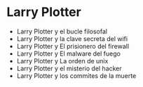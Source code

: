 # Larry Plotter

* Larry Plotter y el bucle filosofal
* Larry Plotter y la clave secreta del wifi
* Larry Plotter y El prisionero del firewall
* Larry Plotter y El malware del fuego
* Larry Plotter y La orden de unix
* Larry Plotter y el misterio del hacker
* Larry Plotter y los commites de la muerte